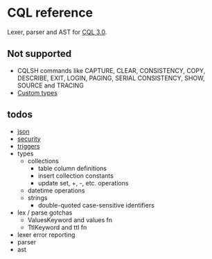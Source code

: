 # CQL reference

Lexer, parser and AST for [CQL 3.0](https://cassandra.apache.org/doc/stable/cassandra/cql/index.html).

## Not supported

- CQLSH commands like CAPTURE, CLEAR, CONSISTENCY, COPY, DESCRIBE, EXIT, LOGIN, PAGING, SERIAL CONSISTENCY, SHOW, SOURCE and TRACING
- [Custom types](https://cassandra.apache.org/doc/stable/cassandra/cql/types.html#custom-types)

## todos

- [json](https://cassandra.apache.org/doc/stable/cassandra/cql/json.html)
- [security](https://cassandra.apache.org/doc/stable/cassandra/cql/security.html)
- [triggers](https://cassandra.apache.org/doc/stable/cassandra/cql/triggers.html)
- types
  - collections
    - table column definitions
    - insert collection constants
    - update set, +, -, etc. operations
  - datetime operations
  - strings
    - double-quoted case-sensitive identifiers
- lex / parse gotchas
  - ValuesKeyword and values fn
  - TtlKeyword and ttl fn
- lexer error reporting
- parser
- ast
